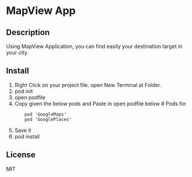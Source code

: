 #  MapView App

## Description

Using MapView Application, you can find easily your destination target in your city.
 

## Install

1. Right Click on your project file. open New Terminal at Folder.
2. pod init
3. open podfile
4. Copy given the below pods and Paste in open podfile below # Pods for <Your project Name>
```
       pod 'GoogleMaps'
       pod 'GooglePlaces'
```    
5. Save it <Press Command S>
6. pod install

## License

  MIT

   

